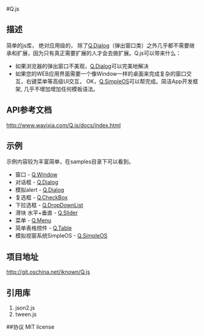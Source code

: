 #Q.js

## 描述
简单的js库， 绝对应用级的， 除了<a target="_blank" href="http://wayixia.com/Q.js/samples/Q.Dialog.html">Q.Dialog</a>（弹出窗口类）之外几乎都不需要继承和扩展，因为只有真正需要扩展的人才会去做扩展。Q.js可以带来什么：

* 如果浏览器的弹出窗口不美观，<a target="_blank" href="http://wayixia.com/Q.js/samples/Q.Dialog.html">Q.Dialog</a>可以完美地解决
* 如果您的WEB应用界面需要一个像Window一样的桌面来完成复杂的窗口交互，右键菜单等高级UI交互， OK，<a target="_blank" href="http://wayixia.com/Q.js/samples/Q.SimpleOS.html">Q.SimpleOS</a>可以帮完成。简洁App开发框架, 几乎不增加增加任何模板语法。

## API参考文档
http://www.wayixia.com/Q.js/docs/index.html

## 示例
示例内容较为丰富简单，在samples目录下可以看到。

* 窗口 - <a target="_blank" href="http://www.wayixia.com/Q.js/samples/Q.Window.html">Q.Window</a>
* 对话框 - <a target="_blank" href="http://www.wayixia.com/Q.js/samples/Q.Dialog.html">Q.Dialog</a>
* 模拟alert - <a target="_blank" href="http://www.wayixia.com/Q.js/samples/Q.Dialog.html">Q.Dialog</a>
* 复选框 - <a target="_blank" href="http://www.wayixia.com/Q.js/samples/Q.CheckBox.html">Q.CheckBox</a>
* 下拉选框 - <a target="_blank" href="http://www.wayixia.com/Q.js/samples/Q.DropDownList.html">Q.DropDownList</a>
* 滑块 水平+垂直 - <a target="_blank" href="http://www.wayixia.com/Q.js/samples/Q.Slider.html">Q.Slider</a>
* 菜单 - <a target="_blank" href="http://www.wayixia.com/Q.js/samples/Q.Menu.html">Q.Menu</a>
* 简单表格控件 - <a target="_blank" href="http://www.wayixia.com/Q.js/samples/Q.Table.html">Q.Table</a>
* 模拟视窗系统SimpleOS - <a target="_blank" href="http://www.wayixia.com/Q.js/samples/Q.SimpleOS.html">Q.SimpleOS</a>


## 项目地址
http://git.oschina.net/iknown/Q.js

## 引用库
1. json2.js
2. tween.js


##协议
MIT license